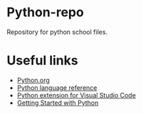 # Python-repo
Repository for python school files.

# Useful links
- [Python.org](https://www.python.org/)
- [Python language reference](https://docs.python.org/3/reference/index.html)
- [Python extension for Visual Studio Code](https://marketplace.visualstudio.com/items?itemName=ms-python.python)
- [Getting Started with Python](https://code.visualstudio.com/docs/python/python-tutorial)